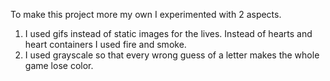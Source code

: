 To make this project more my own I experimented with 2 aspects.

1. I used gifs instead of static images for the lives. Instead of hearts and heart containers I used fire and smoke.
2. I used grayscale so that every wrong guess of a letter makes the whole game lose color.
